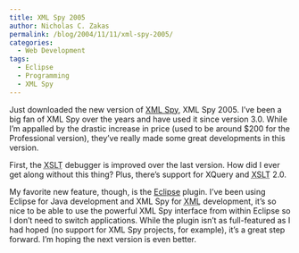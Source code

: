 ```yaml
---
title: XML Spy 2005
author: Nicholas C. Zakas
permalink: /blog/2004/11/11/xml-spy-2005/
categories:
  - Web Development
tags:
  - Eclipse
  - Programming
  - XML Spy
---
```

Just downloaded the new version of <a rel="external" href="http://www.xmlspy.com">XML Spy</a>, XML Spy 2005. I&#8217;ve been a big fan of XML Spy over the years and have used it since version 3.0. While I&#8217;m appalled by the drastic increase in price (used to be around $200 for the Professional version), they&#8217;ve really made some great developments in this version.

First, the <acronym title="eXtensible Stylesheet Language Transformations">XSLT</acronym> debugger is improved over the last version. How did I ever get along without this thing? Plus, there&#8217;s support for XQuery and <acronym title="eXtensible Stylesheet Language Transformations">XSLT</acronym> 2.0.

My favorite new feature, though, is the <a rel="external" href="http://www.eclipse.org">Eclipse</a> plugin. I&#8217;ve been using Eclipse for Java development and XML Spy for <acronym title="eXtensible Markup Language">XML</acronym> development, it&#8217;s so nice to be able to use the powerful XML Spy interface from within Eclipse so I don&#8217;t need to switch applications. While the plugin isn&#8217;t as full-featured as I had hoped (no support for XML Spy projects, for example), it&#8217;s a great step forward. I&#8217;m hoping the next version is even better.
